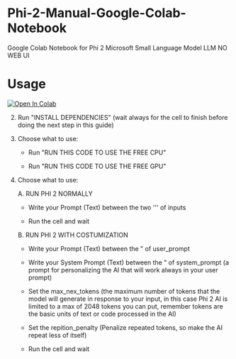 # Phi-2-Manual-Google-Colab-Notebook
Google Colab Notebook for Phi 2 Microsoft Small Language Model LLM NO WEB UI

# Usage
<a target="_blank" href="https://colab.research.google.com/github/Nick088Official/Phi-2-Manual-Google-Colab-Notebook/blob/main/Phi2_Manual.ipynb">
  <img src="https://colab.research.google.com/assets/colab-badge.svg" alt="Open In Colab"/>
</a>

2. Run "INSTALL DEPENDENCIES" (wait always for the cell to finish before doing the next step in this guide)

3. Choose what to use:

   - Run "RUN THIS CODE TO USE THE FREE CPU"

   - Run "RUN THIS CODE TO USE THE FREE GPU"

4. Choose what to use:

   A. RUN PHI 2 NORMALLY
   
    -   Write your Prompt (Text) between the two ''' of inputs
   
    -   Run the cell and wait 
  
   B. RUN PHI 2 WITH COSTUMIZATION
   
    - Write your Prompt (Text) between the " of user_prompt
   
    - Write your System Prompt (Text) between the " of system_prompt (a prompt for personalizing the AI that will work always in your user prompt)
      
    - Set the max_nex_tokens (the maximum number of tokens that the model will generate in response to your input, in this case Phi 2 AI is limited to a max of 2048 tokens you can put, remember tokens are the basic units of text or code processed in the AI)
      
    - Set the repition_penalty (Penalize repeated tokens, so make the AI repeat less of itself)
      
    - Run the cell and wait
